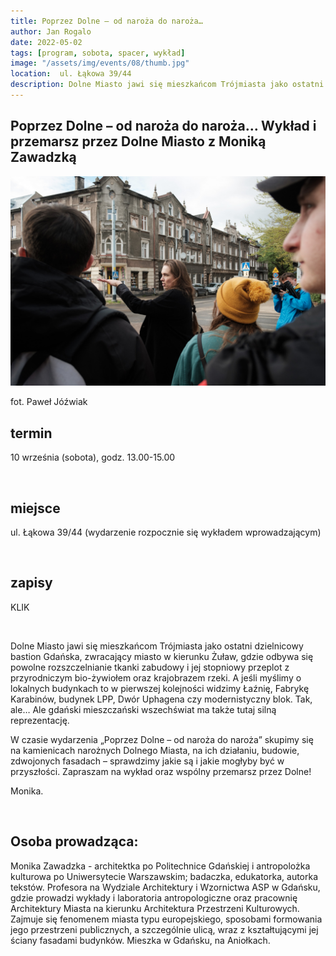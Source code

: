 ```yaml
---
title: Poprzez Dolne – od naroża do naroża…
author: Jan Rogalo
date: 2022-05-02
tags: [program, sobota, spacer, wykład]
image: "/assets/img/events/08/thumb.jpg"
location:  ul. Łąkowa 39/44
description: Dolne Miasto jawi się mieszkańcom Trójmiasta jako ostatni dzielnicowy bastion Gdańska, zwracający miasto w kierunku Żuław...
---
```

<section class="section-services">
    <div class="services">

<h1 class="event-h1">Poprzez Dolne – od naroża do naroża… Wykład i przemarsz przez Dolne Miasto z Moniką Zawadzką
</h1>
<div class="image__display">
<div class="image">
     <a href="/assets/img/events/08/20210523_OHNP_0047.jpg"><img class="image__img" src="/assets/img/events/08/20210523_OHNP_0047.jpg"></a>
    <div class="image__overlay image__overlay--primary">
        <p class="grid__description">
            fot. Paweł Jóźwiak
        </p>
    </div>
</div>

</div>

<h2 class="event-h2">termin</h2>
<p>10 września (sobota), godz. 13.00-15.00</p>
<br>
<h2 class="event-h2">miejsce</h2>
<p>ul. Łąkowa 39/44 (wydarzenie rozpocznie się wykładem wprowadzającym)</p>
<br>
<h2 class="event-h2">zapisy</h2>
<p>KLIK</p>
<br>

<p>Dolne Miasto jawi się mieszkańcom Trójmiasta jako ostatni dzielnicowy bastion Gdańska, zwracający miasto w kierunku Żuław, gdzie odbywa się powolne rozszczelnianie tkanki zabudowy i jej stopniowy przeplot z przyrodniczym bio-żywiołem oraz krajobrazem rzeki. A jeśli myślimy o lokalnych budynkach to w pierwszej kolejności widzimy Łaźnię, Fabrykę Karabinów, budynek LPP, Dwór Uphagena czy modernistyczny blok. Tak, ale… Ale gdański mieszczański wszechświat ma także tutaj silną reprezentację.</p>
<p>W czasie wydarzenia „Poprzez Dolne – od naroża do naroża” skupimy się na kamienicach narożnych Dolnego Miasta, na ich działaniu, budowie, zdwojonych fasadach – sprawdzimy jakie są i jakie mogłyby być w przyszłości. Zapraszam na wykład oraz wspólny przemarsz przez Dolne! </p>
<p>Monika.</p>
<br>
<h2 class="event-h2">Osoba prowadząca:</h2>
<p>Monika Zawadzka - architektka po Politechnice Gdańskiej i antropolożka kulturowa po Uniwersytecie Warszawskim; badaczka, edukatorka, autorka tekstów. Profesora na Wydziale Architektury i Wzornictwa ASP w Gdańsku, gdzie prowadzi wykłady i laboratoria antropologiczne oraz pracownię Architektury Miasta na kierunku Architektura Przestrzeni Kulturowych. Zajmuje się fenomenem miasta typu europejskiego, sposobami formowania jego przestrzeni publicznych, a szczególnie ulicą, wraz z kształtującymi jej ściany fasadami budynków. Mieszka w Gdańsku, na Aniołkach.</p>


</section>
